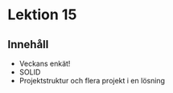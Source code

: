 # Lektion 15

## Innehåll

* Veckans enkät!
* SOLID
* Projektstruktur och flera projekt i en lösning
